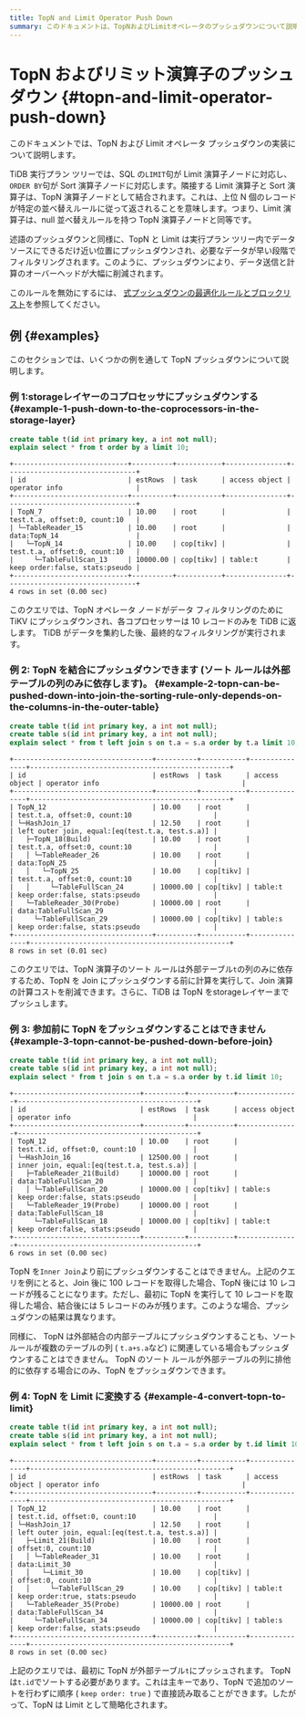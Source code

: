 ```yaml
---
title: TopN and Limit Operator Push Down
summary: このドキュメントは、TopNおよびLimitオペレータのプッシュダウンについて説明します。TiDB実行プランツリーでは、SQLのLIMIT句がLimit演算子ノードに対応し、ORDER BY句がSort演算子ノードに対応します。隣接するLimit演算子とSort演算子はTopN演算子ノードとして結合されます。述語のプッシュダウンと同様に、TopNとLimitは実行プランツリー内でデータソースにできるだけ近い位置にプッシュダウンされ、データ送信と計算のオーバーヘッドが大幅に削減されます。
---
```


# TopN およびリミット演算子のプッシュダウン {#topn-and-limit-operator-push-down}

このドキュメントでは、TopN および Limit オペレータ プッシュダウンの実装について説明します。

TiDB 実行プラン ツリーでは、SQL の`LIMIT`句が Limit 演算子ノードに対応し、 `ORDER BY`句が Sort 演算子ノードに対応します。隣接する Limit 演算子と Sort 演算子は、TopN 演算子ノードとして結合されます。これは、上位 N 個のレコードが特定の並べ替えルールに従って返されることを意味します。つまり、Limit 演算子は、null 並べ替えルールを持つ TopN 演算子ノードと同等です。

述語のプッシュダウンと同様に、TopN と Limit は実行プラン ツリー内でデータ ソースにできるだけ近い位置にプッシュダウンされ、必要なデータが早い段階でフィルタリングされます。このように、プッシュダウンにより、データ送信と計算のオーバーヘッドが大幅に削減されます。

このルールを無効にするには、 [式プッシュダウンの最適化ルールとブロックリスト](/blocklist-control-plan.md)を参照してください。

## 例 {#examples}

このセクションでは、いくつかの例を通して TopN プッシュダウンについて説明します。

### 例 1:storageレイヤーのコプロセッサにプッシュダウンする {#example-1-push-down-to-the-coprocessors-in-the-storage-layer}

```sql
create table t(id int primary key, a int not null);
explain select * from t order by a limit 10;
```

    +----------------------------+----------+-----------+---------------+--------------------------------+
    | id                         | estRows  | task      | access object | operator info                  |
    +----------------------------+----------+-----------+---------------+--------------------------------+
    | TopN_7                     | 10.00    | root      |               | test.t.a, offset:0, count:10   |
    | └─TableReader_15           | 10.00    | root      |               | data:TopN_14                   |
    |   └─TopN_14                | 10.00    | cop[tikv] |               | test.t.a, offset:0, count:10   |
    |     └─TableFullScan_13     | 10000.00 | cop[tikv] | table:t       | keep order:false, stats:pseudo |
    +----------------------------+----------+-----------+---------------+--------------------------------+
    4 rows in set (0.00 sec)

このクエリでは、TopN オペレータ ノードがデータ フィルタリングのために TiKV にプッシュダウンされ、各コプロセッサーは 10 レコードのみを TiDB に返します。 TiDB がデータを集約した後、最終的なフィルタリングが実行されます。

### 例 2: TopN を結合にプッシュダウンできます (ソート ルールは外部テーブルの列のみに依存します)。 {#example-2-topn-can-be-pushed-down-into-join-the-sorting-rule-only-depends-on-the-columns-in-the-outer-table}

```sql
create table t(id int primary key, a int not null);
create table s(id int primary key, a int not null);
explain select * from t left join s on t.a = s.a order by t.a limit 10;
```

    +----------------------------------+----------+-----------+---------------+-------------------------------------------------+
    | id                               | estRows  | task      | access object | operator info                                   |
    +----------------------------------+----------+-----------+---------------+-------------------------------------------------+
    | TopN_12                          | 10.00    | root      |               | test.t.a, offset:0, count:10                    |
    | └─HashJoin_17                    | 12.50    | root      |               | left outer join, equal:[eq(test.t.a, test.s.a)] |
    |   ├─TopN_18(Build)               | 10.00    | root      |               | test.t.a, offset:0, count:10                    |
    |   │ └─TableReader_26             | 10.00    | root      |               | data:TopN_25                                    |
    |   │   └─TopN_25                  | 10.00    | cop[tikv] |               | test.t.a, offset:0, count:10                    |
    |   │     └─TableFullScan_24       | 10000.00 | cop[tikv] | table:t       | keep order:false, stats:pseudo                  |
    |   └─TableReader_30(Probe)        | 10000.00 | root      |               | data:TableFullScan_29                           |
    |     └─TableFullScan_29           | 10000.00 | cop[tikv] | table:s       | keep order:false, stats:pseudo                  |
    +----------------------------------+----------+-----------+---------------+-------------------------------------------------+
    8 rows in set (0.01 sec)

このクエリでは、TopN 演算子のソート ルールは外部テーブル`t`の列のみに依存するため、TopN を Join にプッシュダウンする前に計算を実行して、Join 演算の計算コストを削減できます。さらに、TiDB は TopN をstorageレイヤーまでプッシュします。

### 例 3: 参加前に TopN をプッシュダウンすることはできません {#example-3-topn-cannot-be-pushed-down-before-join}

```sql
create table t(id int primary key, a int not null);
create table s(id int primary key, a int not null);
explain select * from t join s on t.a = s.a order by t.id limit 10;
```

    +-------------------------------+----------+-----------+---------------+--------------------------------------------+
    | id                            | estRows  | task      | access object | operator info                              |
    +-------------------------------+----------+-----------+---------------+--------------------------------------------+
    | TopN_12                       | 10.00    | root      |               | test.t.id, offset:0, count:10              |
    | └─HashJoin_16                 | 12500.00 | root      |               | inner join, equal:[eq(test.t.a, test.s.a)] |
    |   ├─TableReader_21(Build)     | 10000.00 | root      |               | data:TableFullScan_20                      |
    |   │ └─TableFullScan_20        | 10000.00 | cop[tikv] | table:s       | keep order:false, stats:pseudo             |
    |   └─TableReader_19(Probe)     | 10000.00 | root      |               | data:TableFullScan_18                      |
    |     └─TableFullScan_18        | 10000.00 | cop[tikv] | table:t       | keep order:false, stats:pseudo             |
    +-------------------------------+----------+-----------+---------------+--------------------------------------------+
    6 rows in set (0.00 sec)

TopN を`Inner Join`より前にプッシュダウンすることはできません。上記のクエリを例にとると、Join 後に 100 レコードを取得した場合、TopN 後には 10 レコードが残ることになります。ただし、最初に TopN を実行して 10 レコードを取得した場合、結合後には 5 レコードのみが残ります。このような場合、プッシュダウンの結果は異なります。

同様に、 TopN は外部結合の内部テーブルにプッシュダウンすることも、ソート ルールが複数のテーブルの列 ( `t.a+s.a`など) に関連している場合もプッシュダウンすることはできません。 TopN のソート ルールが外部テーブルの列に排他的に依存する場合にのみ、TopN をプッシュダウンできます。

### 例 4: TopN を Limit に変換する {#example-4-convert-topn-to-limit}

```sql
create table t(id int primary key, a int not null);
create table s(id int primary key, a int not null);
explain select * from t left join s on t.a = s.a order by t.id limit 10;
```

```
+----------------------------------+----------+-----------+---------------+-------------------------------------------------+
| id                               | estRows  | task      | access object | operator info                                   |
+----------------------------------+----------+-----------+---------------+-------------------------------------------------+
| TopN_12                          | 10.00    | root      |               | test.t.id, offset:0, count:10                   |
| └─HashJoin_17                    | 12.50    | root      |               | left outer join, equal:[eq(test.t.a, test.s.a)] |
|   ├─Limit_21(Build)              | 10.00    | root      |               | offset:0, count:10                              |
|   │ └─TableReader_31             | 10.00    | root      |               | data:Limit_30                                   |
|   │   └─Limit_30                 | 10.00    | cop[tikv] |               | offset:0, count:10                              |
|   │     └─TableFullScan_29       | 10.00    | cop[tikv] | table:t       | keep order:true, stats:pseudo                   |
|   └─TableReader_35(Probe)        | 10000.00 | root      |               | data:TableFullScan_34                           |
|     └─TableFullScan_34           | 10000.00 | cop[tikv] | table:s       | keep order:false, stats:pseudo                  |
+----------------------------------+----------+-----------+---------------+-------------------------------------------------+
8 rows in set (0.00 sec)

```

上記のクエリでは、最初に TopN が外部テーブル`t`にプッシュされます。 TopN は`t.id`でソートする必要があります。これは主キーであり、TopN で追加のソートを行わずに順序 ( `keep order: true` ) で直接読み取ることができます。したがって、TopN は Limit として簡略化されます。
